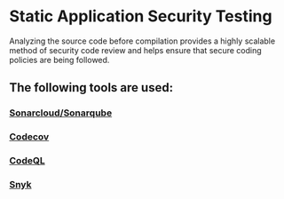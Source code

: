 # Static Application Security Testing 

Analyzing the source code before compilation provides a highly scalable method of
security code review and helps ensure that secure coding policies are being followed.

## The following tools are used:

### [Sonarcloud/Sonarqube ](sonarcloud.md)

### [Codecov ](codecov.md)

### [CodeQL ](codeql.md)

### [Snyk ](snyk.md)